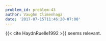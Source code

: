 ```yaml
---
problem_id: problem-43
author: Vaughn Climenhaga
date: '2017-07-15T11:46:20-07:00'
---
```

{{< cite HaydnRuelle1992 >}} seems relevant.

